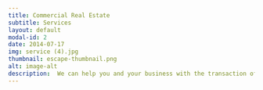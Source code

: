 ```yaml
---
title: Commercial Real Estate
subtitle: Services
layout: default
modal-id: 2
date: 2014-07-17
img: service (4).jpg
thumbnail: escape-thumbnail.png
alt: image-alt
description:  We can help you and your business with the transaction of rights of a unit of property between two or more parties, e.g. in case of conveyance one party being the seller(s) and the other being the buyer(s). We can  reduce the often complicated process of dealing with the property rights being transferred, money being exchanged, and local/federal government regulations. 
---
```

